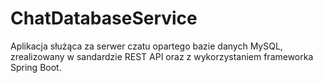 # ChatDatabaseService
Aplikacja służąca za serwer czatu opartego bazie danych MySQL, zrealizowany w sandardzie REST API oraz z wykorzystaniem frameworka Spring Boot. 
